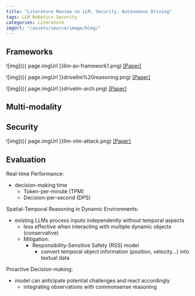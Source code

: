 ```yaml
---
title: "Literature Review on LLM, Security, Autonomous Driving"
tags: LLM Robotics Security
categories: Literature
imgUrl: "/assets/source/image/blog/"
---
```


## Frameworks

![img]({{ page.imgUrl }}llm-av-framework1.png) 
[[Paper]](https://arxiv.org/pdf/2309.10228.pdf)

![img]({{ page.imgUrl }}drivellm%20reasoning.png) 
[[Paper]](https://ieeexplore.ieee.org/stamp/stamp.jsp?tp=&arnumber=10297415)

![img]({{ page.imgUrl }}drivelm-arch.png)
[[Paper]](https://arxiv.org/abs/2312.14150)

## Multi-modality




## Security

![img]({{ page.imgUrl }}llm-vlm-attack.png) 
[[Paper]](https://arxiv.org/pdf/2402.10340.pdf)


## Evaluation

Real-time Performance:
 - decision-making time
   - Token-per-minute (TPM)
   - Decision-per-second (DPS)

Spatial-Temporal Reasoning in Dynamic Environments:
 - existing LLMs process inputs independently without temporal aspects
   - less effective when interacting with multiple dynamic objects (conservative)
   - Mitigation:
     - Responsibility-Sensitive Safety (RSS) model 
       - convert temporal object information (position, velocity...) into textual data
 
Proactive Decision-making:
 - model can anticipate potential challenges and react accordingly
   - integrating observations with commonsense reasoning

